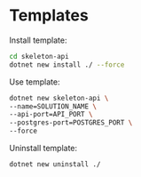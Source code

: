 # Templates

Install template:

```bash
cd skeleton-api
dotnet new install ./ --force
```

Use template:

```bash
dotnet new skeleton-api \
--name=SOLUTION_NAME \
--api-port=API_PORT \
--postgres-port=POSTGRES_PORT \
--force
```

Uninstall template:

```bash
dotnet new uninstall ./
```

